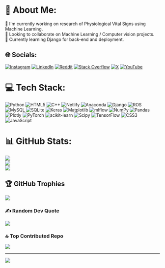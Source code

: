 # 💫 About Me:
🔭 I'm currently working on research of Physiological Vital Signs using Machine Learning.<br>👯 Looking to collaborate on Machine Learning / Computer vision projects.<br>🌱 Currently learning Django for back-end and deployment.


## 🌐 Socials:
[![Instagram](https://img.shields.io/badge/Instagram-%23E4405F.svg?logo=Instagram&logoColor=white)](https://instagram.com/arslan_____khalid) [![LinkedIn](https://img.shields.io/badge/LinkedIn-%230077B5.svg?logo=linkedin&logoColor=white)](https://linkedin.com/in/iarslankhalid) [![Reddit](https://img.shields.io/badge/Reddit-%23FF4500.svg?logo=Reddit&logoColor=white)](https://reddit.com/user/Glittering_Tree_1756) [![Stack Overflow](https://img.shields.io/badge/-Stackoverflow-FE7A16?logo=stack-overflow&logoColor=white)](https://stackoverflow.com/users/30660593) [![X](https://img.shields.io/badge/X-black.svg?logo=X&logoColor=white)](https://x.com/i_arslankhalid) [![YouTube](https://img.shields.io/badge/YouTube-%23FF0000.svg?logo=YouTube&logoColor=white)](https://youtube.com/@arslan.khalid) 

# 💻 Tech Stack:
![Python](https://img.shields.io/badge/python-3670A0?style=flat&logo=python&logoColor=ffdd54) ![HTML5](https://img.shields.io/badge/html5-%23E34F26.svg?style=flat&logo=html5&logoColor=white) ![C++](https://img.shields.io/badge/c++-%2300599C.svg?style=flat&logo=c%2B%2B&logoColor=white) ![Netlify](https://img.shields.io/badge/netlify-%23000000.svg?style=flat&logo=netlify&logoColor=#00C7B7) ![Anaconda](https://img.shields.io/badge/Anaconda-%2344A833.svg?style=flat&logo=anaconda&logoColor=white) ![Django](https://img.shields.io/badge/django-%23092E20.svg?style=flat&logo=django&logoColor=white) ![ROS](https://img.shields.io/badge/ros-%230A0FF9.svg?style=flat&logo=ros&logoColor=white) ![MySQL](https://img.shields.io/badge/mysql-4479A1.svg?style=flat&logo=mysql&logoColor=white) ![SQLite](https://img.shields.io/badge/sqlite-%2307405e.svg?style=flat&logo=sqlite&logoColor=white) ![Keras](https://img.shields.io/badge/Keras-%23D00000.svg?style=flat&logo=Keras&logoColor=white) ![Matplotlib](https://img.shields.io/badge/Matplotlib-%23ffffff.svg?style=flat&logo=Matplotlib&logoColor=black) ![mlflow](https://img.shields.io/badge/mlflow-%23d9ead3.svg?style=flat&logo=numpy&logoColor=blue) ![NumPy](https://img.shields.io/badge/numpy-%23013243.svg?style=flat&logo=numpy&logoColor=white) ![Pandas](https://img.shields.io/badge/pandas-%23150458.svg?style=flat&logo=pandas&logoColor=white) ![Plotly](https://img.shields.io/badge/Plotly-%233F4F75.svg?style=flat&logo=plotly&logoColor=white) ![PyTorch](https://img.shields.io/badge/PyTorch-%23EE4C2C.svg?style=flat&logo=PyTorch&logoColor=white) ![scikit-learn](https://img.shields.io/badge/scikit--learn-%23F7931E.svg?style=flat&logo=scikit-learn&logoColor=white) ![Scipy](https://img.shields.io/badge/SciPy-%230C55A5.svg?style=flat&logo=scipy&logoColor=%white) ![TensorFlow](https://img.shields.io/badge/TensorFlow-%23FF6F00.svg?style=flat&logo=TensorFlow&logoColor=white) ![CSS3](https://img.shields.io/badge/css3-%231572B6.svg?style=flat&logo=css3&logoColor=white) ![JavaScript](https://img.shields.io/badge/javascript-%23323330.svg?style=flat&logo=javascript&logoColor=%23F7DF1E)
# 📊 GitHub Stats:
![](https://github-readme-stats.vercel.app/api?username=iarslankhalid&theme=dark&hide_border=false&include_all_commits=false&count_private=false)<br/>
![](https://github-readme-streak-stats.herokuapp.com/?user=iarslankhalid&theme=dark&hide_border=false)<br/>
![](https://github-readme-stats.vercel.app/api/top-langs/?username=iarslankhalid&theme=dark&hide_border=false&include_all_commits=false&count_private=false&layout=compact)

## 🏆 GitHub Trophies
![](https://github-profile-trophy.vercel.app/?username=iarslankhalid&theme=default&no-frame=true&no-bg=true&margin-w=4)

### ✍️ Random Dev Quote
![](https://quotes-github-readme.vercel.app/api?type=horizontal&theme=dark)

### 🔝 Top Contributed Repo
![](https://github-contributor-stats.vercel.app/api?username=iarslankhalid&limit=5&theme=dark&combine_all_yearly_contributions=true)

---
[![](https://visitcount.itsvg.in/api?id=iarslankhalid&icon=0&color=0)](https://visitcount.itsvg.in)

<!-- Proudly created with GPRM ( https://gprm.itsvg.in ) -->
